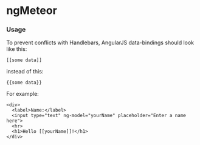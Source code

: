 ngMeteor
========

### Usage
To prevent conflicts with Handlebars, AngularJS data-bindings should look like this:

    [[some data]]
    
instead of this:

    {{some data}}
    
For example:

    <div>
      <label>Name:</label>
      <input type="text" ng-model="yourName" placeholder="Enter a name here">
      <hr>
      <h1>Hello [[yourName]]!</h1>
    </div>
